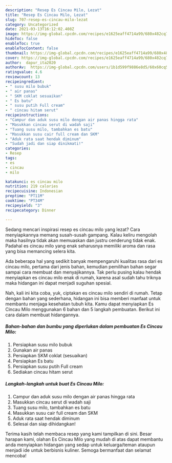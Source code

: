 ```yaml
---
description: "Resep Es Cincau Milo, Lezat"
title: "Resep Es Cincau Milo, Lezat"
slug: 707-resep-es-cincau-milo-lezat
category: Uncategorized
date: 2021-03-13T16:12:02.408Z
image: https://img-global.cpcdn.com/recipes/e1625eaff4714a99/680x482cq70/es-cincau-milo-foto-resep-utama.jpg
hideToc: false
enableToc: true
enableTocContent: false
thumbnail: https://img-global.cpcdn.com/recipes/e1625eaff4714a99/680x482cq70/es-cincau-milo-foto-resep-utama.jpg
cover: https://img-global.cpcdn.com/recipes/e1625eaff4714a99/680x482cq70/es-cincau-milo-foto-resep-utama.jpg
author:  dapur_ita2020
authorAv:  https://img-global.cpcdn.com/users/1b1d599f9886e8d5/60x60cq50/avatar.jpg
ratingvalue: 4.6
reviewcount: 13
recipeingredient:
- " susu milo bubuk"
- " air panas"
- " SKM coklat sesuaikan"
- " Es batu"
- " susu putih Full cream"
- " cincau hitam serut"
recipeinstructions:
- "Campur dan aduk susu milo dengan air panas hingga rata"
- "Masukkan cincau serut di wadah saji"
- "Tuang susu milo, tambahkan es batu"
- "Masukkan susu cair full cream dan SKM"
- "Aduk rata saat hendak diminum"
- "Sudah jadi dan siap dinikmati!"
categories:
- Resep
tags:
- es
- cincau
- milo

katakunci: es cincau milo 
nutrition: 219 calories
recipecuisine: Indonesian
preptime: "PT11M"
cooktime: "PT34M"
recipeyield: "3"
recipecategory: Dinner

---
```



Sedang mencari inspirasi resep es cincau milo yang lezat? Cara menyiapkannya memang susah-susah gampang. Kalau keliru mengolah maka hasilnya tidak akan memuaskan dan justru cenderung tidak enak. Padahal es cincau milo yang enak seharusnya memiliki aroma dan rasa yang bisa memancing selera kita.




Ada beberapa hal yang sedikit banyak mempengaruhi kualitas rasa dari es cincau milo, pertama dari jenis bahan, kemudian pemilihan bahan segar sampai cara membuat dan menyajikannya. Tak perlu pusing kalau hendak menyiapkan es cincau milo enak di rumah, karena asal sudah tahu triknya maka hidangan ini dapat menjadi suguhan spesial.


Nah, kali ini kita coba, yuk, ciptakan es cincau milo sendiri di rumah. Tetap dengan bahan yang sederhana, hidangan ini bisa memberi manfaat untuk membantu menjaga kesehatan tubuh kita. Kamu dapat menyiapkan Es Cincau Milo menggunakan 6 bahan dan 5 langkah pembuatan. Berikut ini cara dalam membuat hidangannya.

<!--inarticleads1-->

##### Bahan-bahan dan bumbu yang diperlukan dalam pembuatan Es Cincau Milo:

1. Persiapkan  susu milo bubuk
1. Gunakan  air panas
1. Persiapkan  SKM coklat (sesuaikan)
1. Persiapkan  Es batu
1. Persiapkan  susu putih Full cream
1. Sediakan  cincau hitam serut




<!--inarticleads2-->

##### Langkah-langkah untuk buat Es Cincau Milo:

1. Campur dan aduk susu milo dengan air panas hingga rata
1. Masukkan cincau serut di wadah saji
1. Tuang susu milo, tambahkan es batu
1. Masukkan susu cair full cream dan SKM
1. Aduk rata saat hendak diminum
1. Selesai dan siap dihidangkan!



Terima kasih telah membaca resep yang kami tampilkan di sini. Besar harapan kami, olahan Es Cincau Milo yang mudah di atas dapat membantu anda menyiapkan hidangan yang sedap untuk keluarga/teman ataupun menjadi ide untuk berbisnis kuliner. Semoga bermanfaat dan selamat mencoba!
